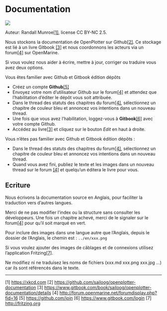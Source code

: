 # Documentation

![](../en/manuals.png)

Auteur: Randall Munroe[[1]](https://xkcd.com), license CC BY-NC 2.5.

Nous stockons la documentation de OpenPlotter sur Github[[2]](https://github.com/sailoog/openplotter-documentation). Ce stockage est lié à un livre Gitbook [[3]](https://www.gitbook.com/book/sailoog/openplotter-documentation/details) et nous coordonnons les acteurs via un forum[[4]](http://forum.openmarine.net/forumdisplay.php?fid=16) sur OpenMarine.

Si vous voulez nous aider à écrire, mettre à jour, corriger ou traduire vous avez deux options.

Vous êtes familier avec Github et Gitbook édition dépôts 

* Créez un compte **Github**[[5]](https://github.com/join)
* Envoyez votre nom d’utilisateur Github sur le forum[[4]](http://forum.openmarine.net/forumdisplay.php?fid=16) et attendez que l’habilitation d’éditer le dépôt vous soit attribuée.
*	Dans le thread des statuts des chapitres du forum[[4]](http://forum.openmarine.net/forumdisplay.php?fid=16), sélectionnez un chapitre de couleur bleu et annoncez vos intentions dans un nouveau thread.
* Une fois que vous avez l’habilitation, loggez-vous à **Gitbook**[[6]](https://www.gitbook.com/login) avec votre compte Github.
* Accédez au livre[[3]](https://www.gitbook.com/book/sailoog/openplotter-documentation/details) et cliquez sur le bouton  _Edit_ en haut à droite.

Vous n’êtes pas familier avec Github et Gitbook édition dépôts :

*	Dans le thread des statuts des chapitres du forum[[4]](http://forum.openmarine.net/forumdisplay.php?fid=16), sélectionnez un chapitre de couleur bleu et annoncez vos intentions dans un nouveau thread.
* Quand vous avez fini, publiez le texte et les images dans un nouveau thread sur le forum [[4]](http://forum.openmarine.net/forumdisplay.php?fid=16) et quelqu’un éditera le livre pour vous.

## Ecriture

Nous écrivons la documentation source en Anglais, pour faciliter la traduction vers d’autres langues.

Merci de ne pas modifier l’index ou la structure sans consulter les développeurs. Une fois un chapitre achevé, merci de le signaler sur le forum[[4]](http://forum.openmarine.net/forumdisplay.php?fid=16) pour qu’il soit marqué en vert.

Pour inclure des images dans une langue autre que l’Anglais, depuis le dossier de l’Anglais, le chemin est : `../en/xxx.png`

Si vous voulez ajouter des images de câblages et de connexions utilisez l’application Fritzing[[7]](http://fritzing.org).

Ne modifiez ni ne traduisez les noms de fichiers (xxx.md xxx.png xxx.jpg ...) car ils sont référencés dans le texte.

---

[1] https://xkcd.com [2] https://github.com/sailoog/openplotter-documentation [3] https://www.gitbook.com/book/sailoog/openplotter-documentation/details [4] http://forum.openmarine.net/forumdisplay.php?fid=16 [5] https://github.com/join [6] https://www.gitbook.com/login [7] http://fritzing.org

